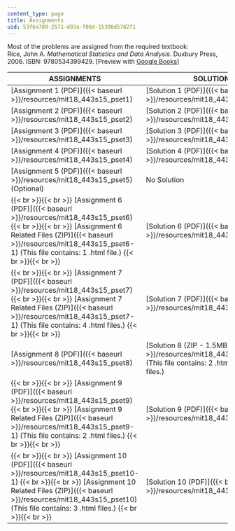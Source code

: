 ```yaml
---
content_type: page
title: Assignments
uid: 53f6a709-2571-d03a-f08d-15390d5782f1
---
```


Most of the problems are assigned from the required textbook:  
Rice, John A. _Mathematical Statistics and Data Analysis_. Duxbury Press, 2006. ISBN: 9780534399429. \[Preview with [Google Books](http://books.google.com/books?id=EKA-yeX2GVgC&printsec=frontcover)\]

| ASSIGNMENTS | SOLUTIONS |
| --- | --- |
| [Assignment 1 (PDF)]({{< baseurl >}}/resources/mit18_443s15_pset1) | [Solution 1 (PDF)]({{< baseurl >}}/resources/mit18_443s15_psetsol1) |
| [Assignment 2 (PDF)]({{< baseurl >}}/resources/mit18_443s15_pset2) | [Solution 2 (PDF)]({{< baseurl >}}/resources/mit18_443s15_psetsol2) |
| [Assignment 3 (PDF)]({{< baseurl >}}/resources/mit18_443s15_pset3) | [Solution 3 (PDF)]({{< baseurl >}}/resources/mit18_443s15_psetsol3) |
| [Assignment 4 (PDF)]({{< baseurl >}}/resources/mit18_443s15_pset4) | [Solution 4 (PDF)]({{< baseurl >}}/resources/mit18_443s15_psetsol4) |
| [Assignment 5 (PDF)]({{< baseurl >}}/resources/mit18_443s15_pset5) (Optional) | No Solution |
|  {{< br >}}{{< br >}} [Assignment 6 (PDF)]({{< baseurl >}}/resources/mit18_443s15_pset6) {{< br >}}{{< br >}} [Assignment 6 Related Files (ZIP)]({{< baseurl >}}/resources/mit18_443s15_pset6-1) (This file contains: 1 .html file.) {{< br >}}{{< br >}}  | [Solution 6 (PDF)]({{< baseurl >}}/resources/mit18_443s15_psetsol6) |
|  {{< br >}}{{< br >}} [Assignment 7 (PDF)]({{< baseurl >}}/resources/mit18_443s15_pset7) {{< br >}}{{< br >}} [Assignment 7 Related Files (ZIP)]({{< baseurl >}}/resources/mit18_443s15_pset7-1) (This file contains: 4 .html files.) {{< br >}}{{< br >}}  | [Solution 7 (PDF)]({{< baseurl >}}/resources/mit18_443s15_psetsol7) |
| [Assignment 8 (PDF)]({{< baseurl >}}/resources/mit18_443s15_pset8) | [Solution 8 (ZIP - 1.5MB)]({{< baseurl >}}/resources/mit18_443s15_psetsol8) (This file contains: 2 .html files and 2 .r files.) |
|  {{< br >}}{{< br >}} [Assignment 9 (PDF)]({{< baseurl >}}/resources/mit18_443s15_pset9) {{< br >}}{{< br >}} [Assignment 9 Related Files (ZIP)]({{< baseurl >}}/resources/mit18_443s15_pset9-1) (This file contains: 2 .html files.) {{< br >}}{{< br >}}  | [Solution 9 (PDF)]({{< baseurl >}}/resources/mit18_443s15_psetsol9) |
|  {{< br >}}{{< br >}} [Assignment 10 (PDF)]({{< baseurl >}}/resources/mit18_443s15_pset10-1) {{< br >}}{{< br >}} [Assignment 10 Related Files (ZIP)]({{< baseurl >}}/resources/mit18_443s15_pset10) (This file contains: 3 .html files.) {{< br >}}{{< br >}}  | [Solution 10 (PDF)]({{< baseurl >}}/resources/mit18_443s15_psetsol10)